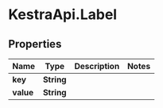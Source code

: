 # KestraApi.Label

## Properties

Name | Type | Description | Notes
------------ | ------------- | ------------- | -------------
**key** | **String** |  | 
**value** | **String** |  | 


